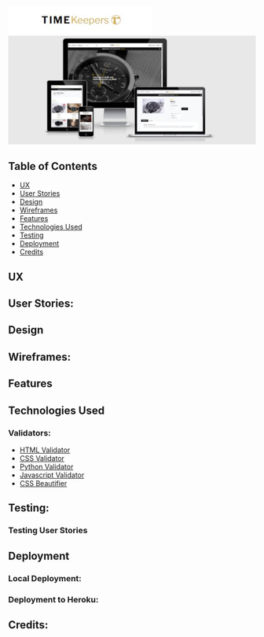 ![](media/title.JPG)
![](media/responsive-img.JPG)


## Table of Contents
* [UX](#ux)
* [User Stories](#user-stories)
* [Design](#design)
* [Wireframes](#wireframes)
* [Features](#features)
* [Technologies Used](#technologies-used)
* [Testing](#testing)
* [Deployment](#deployment)
* [Credits](#credits)

## UX 

## User Stories:

## Design

## Wireframes:

## Features 

## Technologies Used

### Validators:

- [HTML Validator](https://validator.w3.org/)
- [CSS Validator](https://jigsaw.w3.org/css-validator/)
- [Python Validator](http://pep8online.com/)
- [Javascript Validator](https://jshint.com/)
- [CSS Beautifier](https://www.cleancss.com/css-beautify/)

## Testing:

### Testing User Stories

## Deployment

### Local Deployment:


### Deployment to Heroku:

## Credits:

